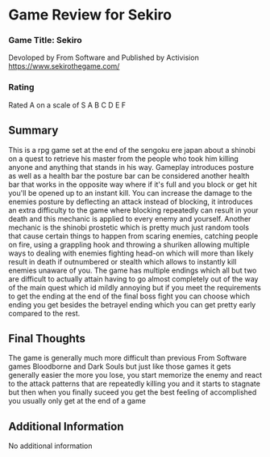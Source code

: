 # Game Review for Sekiro


### Game Title: Sekiro
Devoloped by From Software and Published by Activision
https://www.sekirothegame.com/

### Rating
Rated A on a scale of S A B C D E F

## Summary
This is a rpg game set at the end of the sengoku ere japan about a shinobi on a quest to retrieve his master from the people who took him killing anyone and anything that stands in his way. Gameplay introduces posture as well as a health bar the posture bar can be considered another health bar that works in the opposite way where if it's full and you block or get hit you'll be opened up to an instant kill. You can increase the damage to the enemies posture by deflecting an attack instead of blocking, it introduces an extra difficulty to the game where blocking repeatedly can result in your death and this mechanic is applied to every enemy and yourself. Another mechanic is the shinobi prostetic which is pretty much just random tools that cause certain things to happen from scaring enemies, catching people on fire, using a grappling hook and throwing a shuriken allowing multiple ways to dealing with enemies fighting head-on which will more than likely result in death if outnumbered or stealth which allows to instantly kill enemies unaware of you. The game has multiple endings which all but two are difficult to actually attain having to go almost completely out of the way of the main quest which id mildly annoying but if you meet the requirements to get the ending at the end of the final boss fight you can choose which ending you get besides the betrayel ending which you can get pretty early compared to the rest.

## Final Thoughts
The game is generally much more difficult than previous From Software games Bloodborne and Dark Souls but just like those games it gets generally easier the more you lose, you start memorize the enemy and react to the attack patterns that are repeatedly killing you and it starts to stagnate but then when you finally suceed you get the best feeling of accomplished you usually only get at the end of a game

## Additional Information
No additional information
